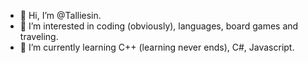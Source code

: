- 👋 Hi, I’m @Talliesin.
- 👀 I’m interested in coding (obviously), languages, board games and traveling.
- 🌱 I’m currently learning C++ (learning never ends), C#, Javascript.

<!---
Talliesin/Talliesin is a ✨ special ✨ repository because its `README.md` (this file) appears on your GitHub profile.
You can click the Preview link to take a look at your changes.
--->
